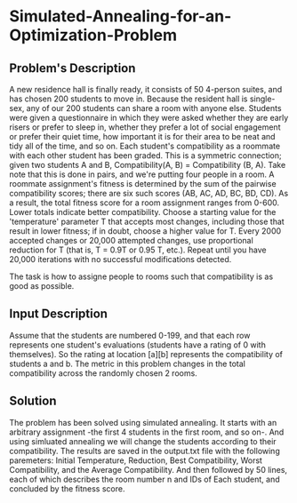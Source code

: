 # Simulated-Annealing-for-an-Optimization-Problem

## Problem's Description
A new residence hall is finally ready, it consists of 50 4-person suites, and has chosen 200 students to move in. Because the resident hall is single-sex, any of our 200 students can share a room with anyone else. 
Students were given a questionnaire in which they were asked whether they are early risers or prefer to sleep in, whether they prefer a lot of social engagement or prefer their quiet time, how important it is for their area to be neat and tidy all of the time, and so on. Each student's compatibility as a roommate with each other student has been graded. This is a symmetric connection; given two students A and B, Compatibility(A, B) = Compatibility (B, A). Take note that this is done in pairs, and we're putting four people in a room.
A roommate assignment's fitness is determined by the sum of the pairwise compatibility scores; there are six such scores (AB, AC, AD, BC, BD, CD). As a result, the total fitness score for a room assignment ranges from 0-600. Lower totals indicate better compatibility. Choose a starting value for the 'temperature' parameter T that accepts most changes, including those that result in lower fitness; if in doubt, choose a higher value for T. Every 2000 accepted changes or 20,000 attempted changes, use proportional reduction for T (that is, T = 0.9T or 0.95 T, etc.). Repeat until you have 20,000 iterations with no successful modifications detected.

The task is how to assigne people to rooms such that compatibility is as good as possible.



## Input Description
Assume that the students are numbered 0-199, and that each row represents one student's evaluations (students have a rating of 0 with themselves). So the rating at location [a][b] represents the compatibility of students a and b. The metric in this problem changes in the total compatibility across the randomly chosen 2 rooms.


## Solution
The problem has been solved using simulated annealing. It starts with an arbitrary assignment -the first 4 students in the first room, and so on-. And using simluated annealing we will change the students according to their compatibility. 
The results are saved in the output.txt file with the following paremeters: Initial Temperature, Reduction, Best Compatibility, Worst Compatibility, and the Average Compatibility. And then followed by 50 lines, each of which describes the room number n and IDs of Each student, and concluded by the fitness score.


